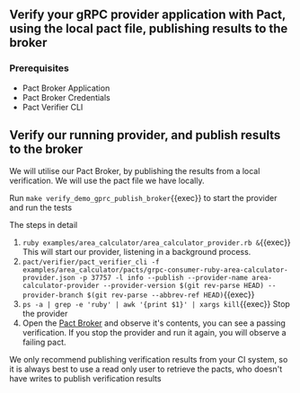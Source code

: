 ## Verify your gRPC provider application with Pact, using the local pact file, publishing results to the broker

### Prerequisites

- Pact Broker Application
- Pact Broker Credentials
- Pact Verifier CLI

## Verify our running provider, and publish results to the broker

We will utilise our Pact Broker, by publishing the results from a local verification. We will use the pact file we have locally.

Run `make verify_demo_gprc_publish_broker`{{exec}} to start the provider and run the tests

The steps in detail

1. `ruby examples/area_calculator/area_calculator_provider.rb &`{{exec}} This will start our provider, listening in a background process.
1. `pact/verifier/pact_verifier_cli -f examples/area_calculator/pacts/grpc-consumer-ruby-area-calculator-provider.json -p 37757 -l info --publish --provider-name area-calculator-provider --provider-version $(git rev-parse HEAD) --provider-branch $(git rev-parse --abbrev-ref HEAD)`{{exec}}
3. `ps -a | grep -e 'ruby' | awk '{print $1}' | xargs kill`{{exec}} Stop the provider
2. Open the [Pact Broker]({{TRAFFIC_HOST1_8000}}) and observe it's contents, you can see a passing verification. If you stop the provider and run it again, you will observe a failing pact.

We only recommend publishing verification results from your CI system, so it is always best to use a read only user to retrieve the pacts, who doesn't have writes to publish verification results